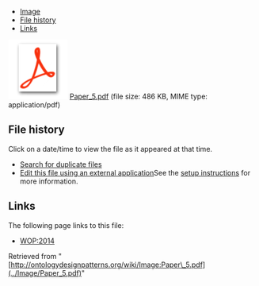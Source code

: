 * [Image](../Image/Paper_5.pdf#file)
* [File history](../Image/Paper_5.pdf#filehistory)
* [Links](../Image/Paper_5.pdf#filelinks)

[![](../skins/common/images/icons/fileicon-pdf.png)](../Image/Paper_5.pdf "Paper 5.pdf")
[Paper\_5.pdf](../images/2/2e/Paper_5.pdf "Paper 5.pdf")‎  (file size: 486 KB, MIME type: application/pdf)





## File history

Click on a date/time to view the file as it appeared at that time.



  
* [Search for duplicate files](http://ontologydesignpatterns.org/wiki/Special:FileDuplicateSearch/Paper_5.pdf "Special:FileDuplicateSearch/Paper 5.pdf")
* [Edit this file using an external application](http://ontologydesignpatterns.org/wiki/index.php?title=Image:Paper_5.pdf&action=edit&externaledit=true&mode=file "Image:Paper 5.pdf")See the [setup instructions](http://www.mediawiki.org/wiki/Manual:External_editors "http://www.mediawiki.org/wiki/Manual:External_editors") for more information.

## Links



The following page links to this file:


* [WOP:2014](../WOP/2014 "WOP:2014")


Retrieved from "[http://ontologydesignpatterns.org/wiki/Image:Paper\_5.pdf](../Image/Paper_5.pdf)"